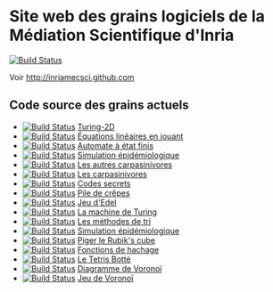 Site web des grains logiciels de la Médiation Scientifique d'Inria
==================================================================

[![Build Status](https://travis-ci.org/InriaMecsci/inriamecsci.github.com.png?branch=master)](https://travis-ci.org/InriaMecsci/inriamecsci.github.com)

Voir http://inriamecsci.github.com

## Code source des grains actuels

* [![Build Status](https://travis-ci.org/InriaMecsci/Turing-2D.png?branch=master)](https://travis-ci.org/InriaMecsci/Turing-2D) [Turing-2D](http://github.com/InriaMecsci/Turing-2D)
* [![Build Status](https://travis-ci.org/InriaMecsci/algo-football.png?branch=master)](https://travis-ci.org/InriaMecsci/algo-football) [Équations linéaires en jouant](http://github.com/InriaMecsci/algo-football)
* [![Build Status](https://travis-ci.org/InriaMecsci/automate-etats-finis-multiple-3.png?branch=master)](https://travis-ci.org/InriaMecsci/automate-etats-finis-multiple-3) [Automate à état finis](http://github.com/InriaMecsci/automate-etats-finis-multiple-3)
* [![Build Status](https://travis-ci.org/InriaMecsci/bin-packing.png?branch=master)](https://travis-ci.org/InriaMecsci/bin-packing) [Simulation épidémiologique](http://github.com/InriaMecsci/bin-packing)
* [![Build Status](https://travis-ci.org/InriaMecsci/carpasinivores-limejs.png?branch=master)](https://travis-ci.org/InriaMecsci/carpasinivores-limejs) [Les autres carpasinivores](http://github.com/InriaMecsci/carpasinivores-limejs)
* [![Build Status](https://travis-ci.org/InriaMecsci/carpasinivores.png?branch=master)](https://travis-ci.org/InriaMecsci/carpasinivores) [Les carpasinivores](http://github.com/InriaMecsci/carpasinivores)
* [![Build Status](https://travis-ci.org/InriaMecsci/codes-secrets.png?branch=master)](https://travis-ci.org/InriaMecsci/codes-secrets) [Codes secrets](http://github.com/InriaMecsci/codes-secrets)
* [![Build Status](https://travis-ci.org/InriaMecsci/crepes.png?branch=master)](https://travis-ci.org/InriaMecsci/crepes) [Pile de crêpes](http://github.com/InriaMecsci/crepes)
* [![Build Status](https://travis-ci.org/InriaMecsci/edel.png?branch=master)](https://travis-ci.org/InriaMecsci/edel) [Jeu d'Edel](http://github.com/InriaMecsci/edel)
* [![Build Status](https://travis-ci.org/InriaMecsci/machine-turing.png?branch=master)](https://travis-ci.org/InriaMecsci/machine-turing) [La machine de Turing](http://github.com/InriaMecsci/machine-turing)
* [![Build Status](https://travis-ci.org/InriaMecsci/methodes-tri.png?branch=master)](https://travis-ci.org/InriaMecsci/methodes-tri) [Les méthodes de tri](http://github.com/InriaMecsci/methodes-tri)
* [![Build Status](https://travis-ci.org/InriaMecsci/modele-sir.png?branch=master)](https://travis-ci.org/InriaMecsci/modele-sir) [Simulation épidémiologique](http://github.com/InriaMecsci/modele-sir)
* [![Build Status](https://travis-ci.org/InriaMecsci/rubiks-cube.png?branch=master)](https://travis-ci.org/InriaMecsci/rubiks-cube) [Piger le Rubik's cube](http://github.com/InriaMecsci/rubiks-cube)
* [![Build Status](https://travis-ci.org/InriaMecsci/tables-hachage.png?branch=master)](https://travis-ci.org/InriaMecsci/tables-hachage) [Fonctions de hachage](http://github.com/InriaMecsci/tables-hachage)
* [![Build Status](https://travis-ci.org/InriaMecsci/tetris-botte.png?branch=master)](https://travis-ci.org/InriaMecsci/tetris-botte) [Le Tetris Botté](http://github.com/InriaMecsci/tetris-botte)
* [![Build Status](https://travis-ci.org/InriaMecsci/voronoi-diagramme.png?branch=master)](https://travis-ci.org/InriaMecsci/voronoi-diagramme) [Diagramme de Voronoï](http://github.com/InriaMecsci/voronoi-diagramme)
* [![Build Status](https://travis-ci.org/InriaMecsci/voronoi-jeu.png?branch=master)](https://travis-ci.org/InriaMecsci/voronoi-jeu) [Jeu de Voronoï](http://github.com/InriaMecsci/voronoi-jeu)

